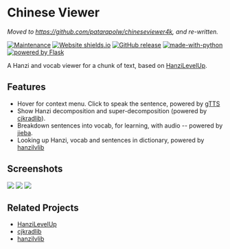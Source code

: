 # Chinese Viewer

*Moved to <https://github.com/patarapolw/chineseviewer4k>, and re-written.*

[![Maintenance](https://img.shields.io/badge/Maintained%3F-yes-green.svg)](https://GitHub.com/patarapolw/ChineseViewer/graphs/commit-activity) 
[![Website shields.io](https://img.shields.io/website-up-down-green-red/http/chineseviewer.herokuapp.com.svg)](http://shields.io/)
[![GitHub release](https://img.shields.io/github/release/patarapolw/ChineseViewer.svg)](https://GitHub.com/patarapolw/ChineseViewer/releases/)
[![made-with-python](https://img.shields.io/badge/Made%20with-Python-1f425f.svg)](https://www.python.org/)
[![powered by Flask](http://flask.pocoo.org/static/badges/powered-by-flask-s.png "powered by Flask")](http://flask.pocoo.org/)

A Hanzi and vocab viewer for a chunk of text, based on [HanziLevelUp](https://github.com/patarapolw/HanziLevelUp).

## Features

- Hover for context menu. Click to speak the sentence, powered by [gTTS](https://github.com/pndurette/gTTS)
- Show Hanzi decomposition and super-decomposition (powered by [cjkradlib](https://github.com/patarapolw/cjkradlib)).
- Breakdown sentences into vocab, for learning, with audio -- powered by [jieba](https://github.com/fxsjy/jieba).
- Looking up Hanzi, vocab and sentences in dictionary, powered by [hanzilvlib](https://github.com/patarapolw/hanzilvlib)

## Screenshots

<img src="https://raw.githubusercontent.com/patarapolw/ChineseViewer/master/screenshots/home.png">
<img src="https://raw.githubusercontent.com/patarapolw/ChineseViewer/master/screenshots/hanzi.png">
<img src="https://raw.githubusercontent.com/patarapolw/ChineseViewer/master/screenshots/vocab.png">

## Related Projects

- [HanziLevelUp](https://github.com/patarapolw/HanziLevelUp)
- [cjkradlib](https://github.com/patarapolw/cjkradlib)
- [hanzilvlib](https://github.com/patarapolw/hanzilvlib)
